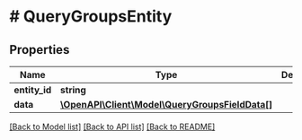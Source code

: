 # # QueryGroupsEntity

## Properties

Name | Type | Description | Notes
------------ | ------------- | ------------- | -------------
**entity_id** | **string** |  | [optional]
**data** | [**\OpenAPI\Client\Model\QueryGroupsFieldData[]**](QueryGroupsFieldData.md) |  | [optional]

[[Back to Model list]](../../README.md#models) [[Back to API list]](../../README.md#endpoints) [[Back to README]](../../README.md)
